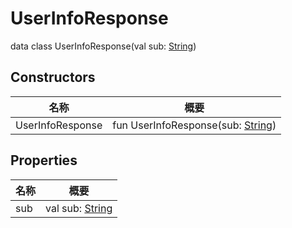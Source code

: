 # UserInfoResponse


data class UserInfoResponse(val sub: [String](https://kotlinlang.org/api/latest/jvm/stdlib/kotlin/-string/index.html))

## Constructors

| 名称 | 概要 |
|---|---|
| UserInfoResponse | fun UserInfoResponse(sub: [String](https://kotlinlang.org/api/latest/jvm/stdlib/kotlin/-string/index.html)) |

## Properties

| 名称 | 概要 |
|---|---|
| sub | val sub: [String](https://kotlinlang.org/api/latest/jvm/stdlib/kotlin/-string/index.html) |
